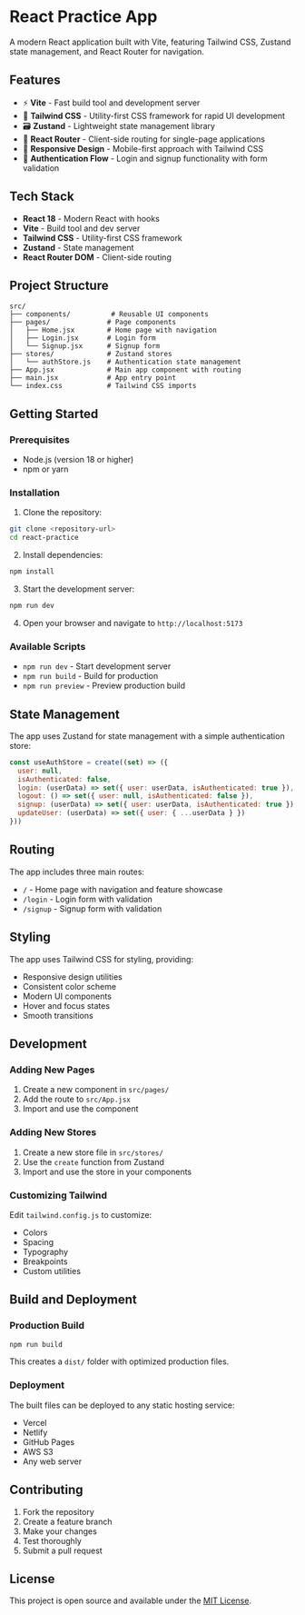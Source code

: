# React Practice App

A modern React application built with Vite, featuring Tailwind CSS, Zustand state management, and React Router for navigation.

## Features

- ⚡ **Vite** - Fast build tool and development server
- 🎨 **Tailwind CSS** - Utility-first CSS framework for rapid UI development
- 🗃️ **Zustand** - Lightweight state management library
- 🚀 **React Router** - Client-side routing for single-page applications
- 📱 **Responsive Design** - Mobile-first approach with Tailwind CSS
- 🔐 **Authentication Flow** - Login and signup functionality with form validation

## Tech Stack

- **React 18** - Modern React with hooks
- **Vite** - Build tool and dev server
- **Tailwind CSS** - Utility-first CSS framework
- **Zustand** - State management
- **React Router DOM** - Client-side routing

## Project Structure

```
src/
├── components/          # Reusable UI components
├── pages/              # Page components
│   ├── Home.jsx        # Home page with navigation
│   ├── Login.jsx       # Login form
│   └── Signup.jsx      # Signup form
├── stores/             # Zustand stores
│   └── authStore.js    # Authentication state management
├── App.jsx             # Main app component with routing
├── main.jsx            # App entry point
└── index.css           # Tailwind CSS imports
```

## Getting Started

### Prerequisites

- Node.js (version 18 or higher)
- npm or yarn

### Installation

1. Clone the repository:
```bash
git clone <repository-url>
cd react-practice
```

2. Install dependencies:
```bash
npm install
```

3. Start the development server:
```bash
npm run dev
```

4. Open your browser and navigate to `http://localhost:5173`

### Available Scripts

- `npm run dev` - Start development server
- `npm run build` - Build for production
- `npm run preview` - Preview production build

## State Management

The app uses Zustand for state management with a simple authentication store:

```javascript
const useAuthStore = create((set) => ({
  user: null,
  isAuthenticated: false,
  login: (userData) => set({ user: userData, isAuthenticated: true }),
  logout: () => set({ user: null, isAuthenticated: false }),
  signup: (userData) => set({ user: userData, isAuthenticated: true }),
  updateUser: (userData) => set({ user: { ...userData } })
}))
```

## Routing

The app includes three main routes:

- `/` - Home page with navigation and feature showcase
- `/login` - Login form with validation
- `/signup` - Signup form with validation

## Styling

The app uses Tailwind CSS for styling, providing:
- Responsive design utilities
- Consistent color scheme
- Modern UI components
- Hover and focus states
- Smooth transitions

## Development

### Adding New Pages

1. Create a new component in `src/pages/`
2. Add the route to `src/App.jsx`
3. Import and use the component

### Adding New Stores

1. Create a new store file in `src/stores/`
2. Use the `create` function from Zustand
3. Import and use the store in your components

### Customizing Tailwind

Edit `tailwind.config.js` to customize:
- Colors
- Spacing
- Typography
- Breakpoints
- Custom utilities

## Build and Deployment

### Production Build

```bash
npm run build
```

This creates a `dist/` folder with optimized production files.

### Deployment

The built files can be deployed to any static hosting service:
- Vercel
- Netlify
- GitHub Pages
- AWS S3
- Any web server

## Contributing

1. Fork the repository
2. Create a feature branch
3. Make your changes
4. Test thoroughly
5. Submit a pull request

## License

This project is open source and available under the [MIT License](LICENSE).
